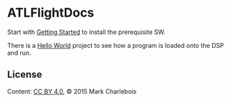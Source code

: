 # ATLFlightDocs

Start with [Getting Started](GettingStarted.md) to install the prerequisite SW.

There is a [Hello World](HelloWorld.md) project to see how a program is loaded
onto the DSP and run.

## License
Content: [CC BY 4.0](https://creativecommons.org/licenses/by/4.0/), &copy; 2015 Mark Charlebois


